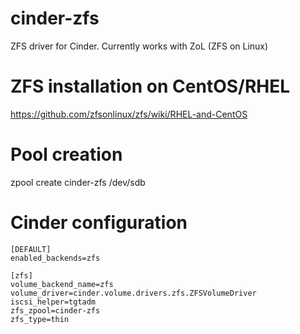# cinder-zfs
ZFS driver for Cinder. Currently works with ZoL (ZFS on Linux)

# ZFS installation on CentOS/RHEL
https://github.com/zfsonlinux/zfs/wiki/RHEL-and-CentOS

# Pool creation
zpool create cinder-zfs /dev/sdb 

# Cinder configuration
```
[DEFAULT]
enabled_backends=zfs

[zfs]
volume_backend_name=zfs
volume_driver=cinder.volume.drivers.zfs.ZFSVolumeDriver
iscsi_helper=tgtadm
zfs_zpool=cinder-zfs
zfs_type=thin
```

